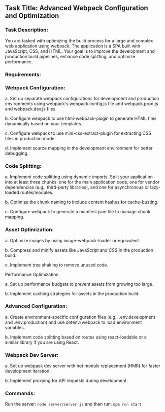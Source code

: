 ## Task Title: Advanced Webpack Configuration and Optimization

### Task Description:

You are tasked with optimizing the build process for a large and complex web application using webpack. The application is a SPA built with JavaScript, CSS, and HTML. 
Your goal is to improve the development and production build pipelines, enhance code splitting, and optimize performance.

### Requirements:

### Webpack Configuration:

a. Set up separate webpack configurations for development and production environments using webpack's webpack.config.js file and webpack.prod.js and webpack.dev.js files.

b. Configure webpack to use html-webpack-plugin to generate HTML files dynamically based on your templates.

c. Configure webpack to use mini-css-extract-plugin for extracting CSS files in production mode.

d. Implement source mapping in the development environment for better debugging.

### Code Splitting:

a. Implement code splitting using dynamic imports. Split your application into at least three chunks: one for the main application code, one for vendor dependencies (e.g., third-party libraries), and one for asynchronous or lazy-loaded routes/modules.

b. Optimize the chunk naming to include content hashes for cache-busting.

c. Configure webpack to generate a manifest.json file to manage chunk mapping.

### Asset Optimization:

a. Optimize images by using image-webpack-loader or equivalent.

b. Compress and minify assets like JavaScript and CSS in the production build.

c. Implement tree shaking to remove unused code.


Performance Optimization:

a. Set up performance budgets to prevent assets from growing too large.

b. Implement caching strategies for assets in the production build.

### Advanced Configuration:

a. Create environment-specific configuration files (e.g., .env.development and .env.production) and use dotenv-webpack to load environment variables.

b. Implement code splitting based on routes using react-loadable or a similar library if you are using React.

### Webpack Dev Server:

a. Set up webpack dev server with hot module replacement (HMR) for faster development iteration.

b. Implement proxying for API requests during development.

### Commands:
Run the server: 
```node server/server.js```
and then run:
```npm run start```